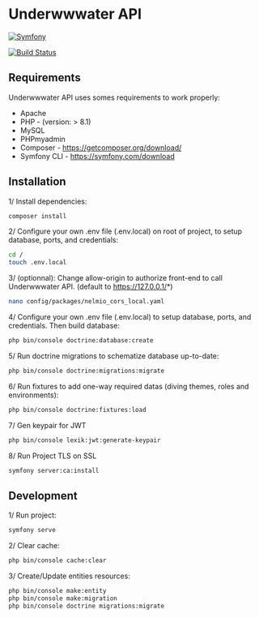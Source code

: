 # Underwwwater API

[![Symfony](https://symfony.com/logos/symfony_black_02.svg)](https://symfony.com)

[![Build Status](https://travis-ci.org/joemccann/dillinger.svg?branch=master)](https://travis-ci.org/joemccann/dillinger)

## Requirements

Underwwwater API uses somes requirements to work properly:

- Apache
- PHP - (version: > 8.1)
- MySQL
- PHPmyadmin
- Composer - https://getcomposer.org/download/
- Symfony CLI - https://symfony.com/download

## Installation

1/ Install dependencies:

```sh
composer install
```

2/ Configure your own .env file (.env.local) on root of project, to setup database, ports, and credentials:

```sh
cd /
touch .env.local
```

3/ (optionnal): Change allow-origin to authorize front-end to call Underwwwater API. (default to https://127.0.0.1/*)

```sh
nano config/packages/nelmio_cors_local.yaml
```

4/ Configure your own .env file (.env.local) to setup database, ports, and credentials. Then build database:

```sh
php bin/console doctrine:database:create
```

5/ Run doctrine migrations to schematize database up-to-date:

```sh
php bin/console doctrine:migrations:migrate
```

6/ Run fixtures to add one-way required datas (diving themes, roles and environments):

```sh
php bin/console doctrine:fixtures:load
```

7/ Gen keypair for JWT

```sh
php bin/console lexik:jwt:generate-keypair
```

8/ Run Project TLS on SSL

```sh
symfony server:ca:install
```

## Development

1/ Run project:

```sh
symfony serve
```

2/ Clear cache:

```sh
php bin/console cache:clear
```

3/ Create/Update entities resources:

```sh
php bin/console make:entity
php bin/console make:migration
php bin/console doctrine migrations:migrate
```
